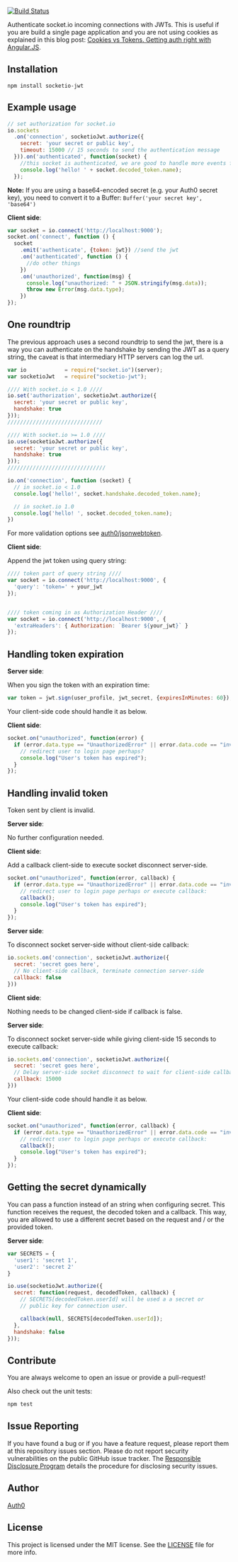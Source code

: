 [![Build Status](https://travis-ci.org/auth0/socketio-jwt.svg)](https://travis-ci.org/auth0/socketio-jwt)

Authenticate socket.io incoming connections with JWTs. This is useful if you are build a single page application and you are not using cookies as explained in this blog post: [Cookies vs Tokens. Getting auth right with Angular.JS](http://blog.auth0.com/2014/01/07/angularjs-authentication-with-cookies-vs-token/).

## Installation

```
npm install socketio-jwt
```

## Example usage

```javascript
// set authorization for socket.io
io.sockets
  .on('connection', socketioJwt.authorize({
    secret: 'your secret or public key',
    timeout: 15000 // 15 seconds to send the authentication message
  })).on('authenticated', function(socket) {
    //this socket is authenticated, we are good to handle more events from it.
    console.log('hello! ' + socket.decoded_token.name);
  });
```

**Note:** If you are using a base64-encoded secret (e.g. your Auth0 secret key), you need to convert it to a Buffer: `Buffer('your secret key', 'base64')`

__Client side__:

```javascript
var socket = io.connect('http://localhost:9000');
socket.on('connect', function () {
  socket
    .emit('authenticate', {token: jwt}) //send the jwt
    .on('authenticated', function () {
      //do other things
    })
    .on('unauthorized', function(msg) {
      console.log("unauthorized: " + JSON.stringify(msg.data));
      throw new Error(msg.data.type);
    })
});
```

## One roundtrip

The previous approach uses a second roundtrip to send the jwt, there is a way you can authenticate on the handshake by sending the JWT as a query string, the caveat is that intermediary HTTP servers can log the url.

```javascript
var io            = require("socket.io")(server);
var socketioJwt   = require("socketio-jwt");

//// With socket.io < 1.0 ////
io.set('authorization', socketioJwt.authorize({
  secret: 'your secret or public key',
  handshake: true
}));
//////////////////////////////

//// With socket.io >= 1.0 ////
io.use(socketioJwt.authorize({
  secret: 'your secret or public key',
  handshake: true
}));
///////////////////////////////

io.on('connection', function (socket) {
  // in socket.io < 1.0
  console.log('hello!', socket.handshake.decoded_token.name);

  // in socket.io 1.0
  console.log('hello! ', socket.decoded_token.name);
})
```

For more validation options see [auth0/jsonwebtoken](https://github.com/auth0/node-jsonwebtoken).

__Client side__:

Append the jwt token using query string:

```javascript
//// token part of query string ////
var socket = io.connect('http://localhost:9000', {
  'query': 'token=' + your_jwt
});


//// token coming in as Authorization Header ////
var socket = io.connect('http://localhost:9000', {
  'extraHeaders': { Authorization: `Bearer ${your_jwt}` }
});

```

## Handling token expiration

__Server side__:

When you sign the token with an expiration time:

```javascript
var token = jwt.sign(user_profile, jwt_secret, {expiresInMinutes: 60});
```

Your client-side code should handle it as below.

__Client side__:

```javascript
socket.on("unauthorized", function(error) {
  if (error.data.type == "UnauthorizedError" || error.data.code == "invalid_token") {
    // redirect user to login page perhaps?
    console.log("User's token has expired");
  }
});
```

## Handling invalid token

Token sent by client is invalid.

__Server side__:

No further configuration needed.

__Client side__:

Add a callback client-side to execute socket disconnect server-side.

```javascript
socket.on("unauthorized", function(error, callback) {
  if (error.data.type == "UnauthorizedError" || error.data.code == "invalid_token") {
    // redirect user to login page perhaps or execute callback:
    callback();
    console.log("User's token has expired");
  }
});
```

__Server side__:

To disconnect socket server-side without client-side callback:

```javascript
io.sockets.on('connection', socketioJwt.authorize({
  secret: 'secret goes here',
  // No client-side callback, terminate connection server-side
  callback: false
}))
```

__Client side__:

Nothing needs to be changed client-side if callback is false.

__Server side__:

To disconnect socket server-side while giving client-side 15 seconds to execute callback:

```javascript
io.sockets.on('connection', socketioJwt.authorize({
  secret: 'secret goes here',
  // Delay server-side socket disconnect to wait for client-side callback
  callback: 15000
}))
```

Your client-side code should handle it as below.

__Client side__:

```javascript
socket.on("unauthorized", function(error, callback) {
  if (error.data.type == "UnauthorizedError" || error.data.code == "invalid_token") {
    // redirect user to login page perhaps or execute callback:
    callback();
    console.log("User's token has expired");
  }
});
```

## Getting the secret dynamically
You can pass a function instead of an string when configuring secret.
This function receives the request, the decoded token and a callback. This
way, you are allowed to use a different secret based on the request and / or
the provided token.

__Server side__:

```javascript
var SECRETS = {
  'user1': 'secret 1',
  'user2': 'secret 2'
}

io.use(socketioJwt.authorize({
  secret: function(request, decodedToken, callback) {
    // SECRETS[decodedToken.userId] will be used a a secret or
    // public key for connection user.

    callback(null, SECRETS[decodedToken.userId]);
  },
  handshake: false
}));

```

## Contribute

You are always welcome to open an issue or provide a pull-request!

Also check out the unit tests:
```bash
npm test
```

## Issue Reporting

If you have found a bug or if you have a feature request, please report them at this repository issues section. Please do not report security vulnerabilities on the public GitHub issue tracker. The [Responsible Disclosure Program](https://auth0.com/whitehat) details the procedure for disclosing security issues.

## Author

[Auth0](auth0.com)

## License

This project is licensed under the MIT license. See the [LICENSE](LICENSE) file for more info.
